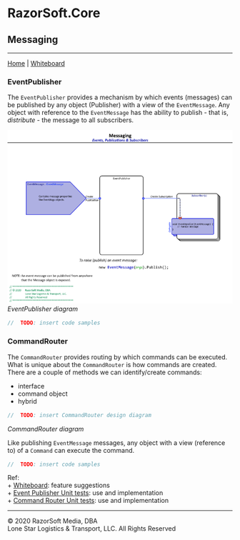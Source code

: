 # RazorSoft.Core  
## Messaging
____________________________________________________________________________________________________  
[Home][1] | [Whiteboard][2]

### EventPublisher  
The `EventPublisher` provides a mechanism by which events (messages) can be published by any 
object (Publisher) with a view of the `EventMessage`. Any object with reference to the `EventMessage` 
has the ability to publish - that is, *distribute* - the message to all subscribers.  

![EventPublisher](../.images/EventPublisher.png)  
*EventPublisher diagram*

```cs
//	TODO: insert code samples
```  

### CommandRouter  
The `CommandRouter` provides routing by which commands can be executed. What is unique about the 
`CommandRouter` is how commands are created. There are a couple of methods we can identify/create 
commands:  
* interface
* command object
* hybrid

```cs
//	TODO: insert CommandRouter design diagram
```  
*CommandRouter diagram*

Like publishing `EventMessage` messages, any object with a view (reference to) of a `Command` can 
execute the command.

```cs
//	TODO: insert code samples
```  

Ref:  
    + [Whiteboard][2]: feature suggestions  
    + [Event Publisher Unit tests][3]: use and implementation  
	+ [Command Router Unit tests][4]: use and implementation
____________________________________________________________________________________________________   
© 2020 RazorSoft Media, DBA  
       Lone Star Logistics & Transport, LLC. All Rights Reserved  

[1]: ../../README.md
[2]: ../whiteboard.md
[3]: ../../testing/Test.RazorSoft.Core/EventPublisherTests.cs
[4]: ../../testing/Test.RazorSoft.Core/CommandRouterTests.cs
